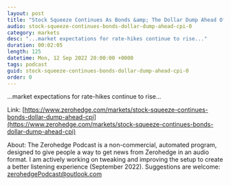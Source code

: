 ```yaml
---
layout: post
title: "Stock Squeeze Continues As Bonds &amp; The Dollar Dump Ahead Of CPI"
audio: stock-squeeze-continues-bonds-dollar-dump-ahead-cpi-0
category: markets
desc: "...market expectations for rate-hikes continue to rise..."
duration: 00:02:05
length: 125
datetime: Mon, 12 Sep 2022 20:00:00 +0000
tags: podcast
guid: stock-squeeze-continues-bonds-dollar-dump-ahead-cpi-0
order: 0
---
```

...market expectations for rate-hikes continue to rise...

Link: [https://www.zerohedge.com/markets/stock-squeeze-continues-bonds-dollar-dump-ahead-cpi](https://www.zerohedge.com/markets/stock-squeeze-continues-bonds-dollar-dump-ahead-cpi)

About: The Zerohedge Podcast is a non-commercial, automated program, designed to give people a way to get news from Zerohedge in an audio format.  I am actively working on tweaking and improving the setup to create a better listening experience (September 2022).  Suggestions are welcome: [zerohedgePodcast@outlook.com](mailto:zerohedgePodcast@outlook.com)
